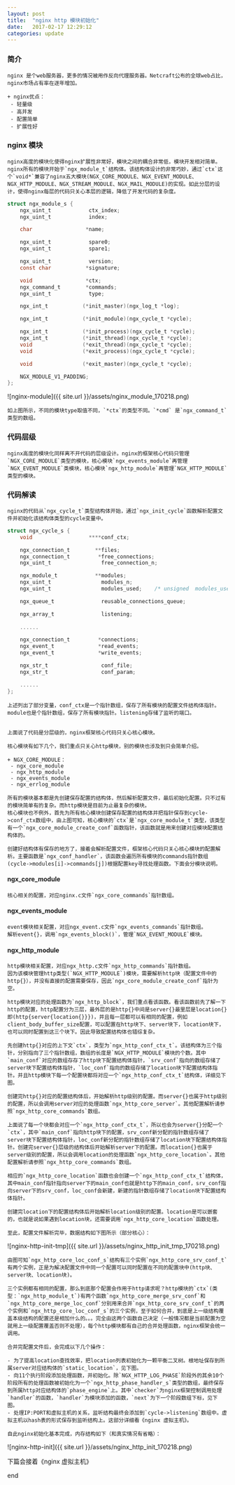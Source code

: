 ```yaml
---
layout: post
title:  "nginx http 模块初始化"
date:   2017-02-17 12:29:12
categories: update
---
```


### 简介
	nginx 是个web服务器，更多的情况被用作反向代理服务器。Netcraft公布的全球web占比，nginx市场占有率在逐年增加。

	+ nginx优点：
	 - 轻量级
	 - 高并发
	 - 配置简单
	 - 扩展性好

 ### nginx 模块

	nginx高度的模块化使得nginx扩展性非常好，模块之间的耦合非常低，模块开发相对简单。
	nginx所有的模块开始于`ngx_module_t`结构体。该结构体设计的非常巧妙，通过`ctx`这个`void*`兼容了nginx五大模块(NGX_CORE_MODULE、NGX_EVENT_MODULE、NGX_HTTP_MODULE、NGX_STREAM_MODULE、NGX_MAIL_MODULE)的实现。如此分层的设计，使得nginx每层的代码只关心本层的逻辑，降低了开发代码的复杂度。

```c
struct ngx_module_s {
    ngx_uint_t            ctx_index;
    ngx_uint_t            index;

    char                 *name;

    ngx_uint_t            spare0;
    ngx_uint_t            spare1;

    ngx_uint_t            version;
    const char           *signature;

    void                 *ctx;
    ngx_command_t        *commands;
    ngx_uint_t            type;

    ngx_int_t           (*init_master)(ngx_log_t *log);

    ngx_int_t           (*init_module)(ngx_cycle_t *cycle);

    ngx_int_t           (*init_process)(ngx_cycle_t *cycle);
    ngx_int_t           (*init_thread)(ngx_cycle_t *cycle);
    void                (*exit_thread)(ngx_cycle_t *cycle);
    void                (*exit_process)(ngx_cycle_t *cycle);

    void                (*exit_master)(ngx_cycle_t *cycle);

    NGX_MODULE_V1_PADDING;
};
```

![nginx-module]({{ site.url }}/assets/nginx_module_170218.png)

	如上图所示，不同的模块type取值不同，`*ctx`的类型不同。`*cmd` 是`ngx_command_t`类型的数组。



### 代码层级

	nginx高度的模块化同样离不开代码的层级设计。nginx的框架核心代码只管理`NGX_CORE_MODULE`类型的模块，核心模块`ngx_events_module`再管理`NGX_EVENT_MODULE`类模块，核心模块`ngx_http_module`再管理`NGX_HTTP_MODULE`类型的模块。



### 代码解读

	nginx的代码从`ngx_cycle_t`类型结构体开始，通过`ngx_init_cycle`函数解析配置文件并初始化该结构体类型的cycle变量中。

```c
struct ngx_cycle_s {
    void                  ****conf_ctx;

    ngx_connection_t        **files;
    ngx_connection_t         *free_connections;
    ngx_uint_t                free_connection_n;

    ngx_module_t            **modules;
    ngx_uint_t                modules_n;
    ngx_uint_t                modules_used;    /* unsigned  modules_used:1; */

    ngx_queue_t               reusable_connections_queue;

    ngx_array_t               listening;
    
    ......

    ngx_connection_t         *connections;
    ngx_event_t              *read_events;
    ngx_event_t              *write_events;

    ngx_str_t                 conf_file;
    ngx_str_t                 conf_param;

    ......
};

```


	上述列出了部分变量，conf_ctx是一个指针数组，保存了所有模块的配置文件结构体指针。module也是个指针数组，保存了所有模块指针。listening存储了监听的端口。


	上面说了代码是分层级的，nginx框架核心代码只关心核心模块。

	核心模块有如下几个，我们重点只关心http模块，别的模块也涉及到只会简单介绍。

	+ NGX_CORE_MODULE：
	 - ngx_core_module
	 - ngx_http_module
	 - ngx_events_module
	 - ngx_errlog_module

	所有的模块基本都是先创建保存配置的结构体，然后解析配置文件，最后初始化配置。只不过有的模块简单有的复杂。而http模块是目前为止最复杂的模块。
	核心模块也不例外，首先为所有核心模块创建保存配置的结构体并把指针保存到cycle->conf_ctx数组中，由上图可知，核心模块的`ctx`是`ngx_core_module_t`类型，该类型有一个`ngx_core_module_create_conf`函数指针，该函数就是用来创建对应模块配置结构体的。

	创建好结构体有保存的地方了，接着会解析配置文件，框架核心代码只关心核心模块的配置解析。主要函数是`ngx_conf_handler`，该函数会遍历所有模块的commands指针数组(cycle->modules[i]->commands[j])根据配置key寻找处理函数。下面会分模块说明。


#### ngx_core_module
	核心相关的配置，对应nginx.c文件`ngx_core_commands`指针数组。

#### ngx_events_module
	event模块相关配置，对应ngx_event.c文件`ngx_events_commands`指针数组。
	解析event{}，调用`ngx_events_block()`，管理`NGX_EVENT_MODULE`模块。

#### ngx_http_module
	http模块相关配置，对应ngx_http.c文件`ngx_http_commands`指针数组。
	因为该模块管理http类型(`NGX_HTTP_MODULE`)模块，需要解析http块（配置文件中的http{}），并没有直接的配置需要保存，因此`ngx_core_module_create_conf`指针为空。

	http模块对应的处理函数为`ngx_http_block`，我们重点看该函数。看该函数前先了解一下http的配置，http配置分为三层，最外层的是http{}中间是server{}最里层是location{}即(http{server{location{}}})，并且每一层都可以有相同的配置，例如client_body_buffer_size配置，可以配置在http块下、server块下，location块下，也可以同时配置到这三个块下。因此导致配置结构体也错综复杂。

	先创建http{}对应的上下文`ctx`，类型为`ngx_http_conf_ctx_t`。该结构体为三个指针，分别指向了三个指针数组，数组的长度是`NGX_HTTP_MODULE`模块的个数。其中`main_conf`对应的数组存存了http块下配置结构体指针，`srv_conf`指向的数组存储了server块下配置结构体指针，`loc_conf`指向的数组存储了location块下配置结构体指针。并且http模块下每一个配置块都将对应一个`ngx_http_conf_ctx_t`结构体，详细见下图。

	创建完http{}对应的配置结构体后，开始解析http级别的配置。而server{}也属于http级别的配置，所以会调用server对应的处理函数`ngx_http_core_server`。其他配置解析请参照`ngx_http_core_commands`数组。

	上面说了每一个块都会对应一个`ngx_http_conf_ctx_t`，所以也会为server{}分配一个`ctx`，其中`main_conf`指向http块下的配置，srv_conf新分配的指针数组存储了server块下配置结构体指针，loc_conf新分配的指针数组存储了location块下配置结构体指针。创建完server{}层级的结构体后开始解析server下的配置。而location{}也属于server级别的配置，所以会调用location的处理函数`ngx_http_core_location`。其他配置解析请参照`ngx_http_core_commands`数组。

	相应的`ngx_http_core_location`函数也会创建一个`ngx_http_conf_ctx_t`结构体，其中main_conf指针指向server下的main_conf也就是http下的main_conf，srv_conf指向server下的srv_conf，loc_conf会新建，新建的指针数组存储了location块下配置结构体指针。

	创建完location下的配置结构体后开始解析location级别的配置。location是可以嵌套的，也就是说如果遇到location块，还需要调用`ngx_http_core_location`函数处理。

	至此，配置文件解析完毕，数据结构如下图所示（部分核心）：


![nginx-http-init-tmp]({{ site.url }}/assets/nginx_http_init_tmp_170218.png)


	由图可知`ngx_http_core_loc_conf_s`结构有三个实例`ngx_http_core_srv_conf_t`有两个实例，正是为解决配置文件中同一个配置可以同时配置在不同的配置块中(http块、server块、location块)。

	三个实例都有相同的配置，那么到底那个配置会作用于http请求呢？http模块的`ctx`(类型：`ngx_http_module_t`)有两个函数`ngx_http_core_merge_srv_conf`和`ngx_http_core_merge_loc_conf`分别用来合并`ngx_http_core_srv_conf_t`的两个实例和`ngx_http_core_loc_conf_s`的三个实例，至于如何合并，到底是上一级结构覆盖本级结构的配置还是相加什么的。。。完全由这两个函数自己决定（一般情况都是当前配置为空就用上一级配置覆盖否则不处理），每个http模块都有自己的合并处理函数，nginx框架会统一调用。

	合并完配置文件后，会完成以下几个操作：

	- 为了提高location查找效率，把location列表初始化为一颗平衡二叉树。根地址保存到所属server对应结构体的`static_location`，见下图。
	- 向11个执行阶段添加处理函数，并初始化。除`NGX_HTTP_LOG_PHASE`阶段外的其余10个阶段所有的处理函数被初始化为一个`ngx_http_phase_handler_s`类型的数组，最终保存到所属http对应结构体的`phase_engine`上。其中`checker`为nginx框架控制调用处理`handler`的函数，`handler`为模块添加的函数，`next`为下一个阶段数组下标，见下图。
	- 处理IP:PORT和虚拟主机的关系，监听结构最终会添加到`cycle->listening`数组中。虚拟主机以hash表的形式保存到监听结构上。这部分详细看《nginx 虚拟主机》。

	自此nginx初始化基本完成，内存结构如下（和真实情况有省略）：

![nginx-http-init]({{ site.url }}/assets/nginx_http_init_170218.png)

下篇会接着《nginx 虚拟主机》

end
